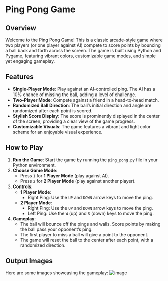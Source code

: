 # Ping Pong Game

## Overview

Welcome to the Ping Pong Game! This is a classic arcade-style game where two players (or one player against AI) compete to score points by bouncing a ball back and forth across the screen. The game is built using Python and Pygame, featuring vibrant colors, customizable game modes, and simple yet engaging gameplay.

## Features

- **Single-Player Mode**: Play against an AI-controlled ping. The AI has a 10% chance of missing the ball, adding a level of challenge.
- **Two-Player Mode**: Compete against a friend in a head-to-head match.
- **Randomized Ball Direction**: The ball’s initial direction and angle are randomized after each point is scored.
- **Stylish Score Display**: The score is prominently displayed in the center of the screen, providing a clear view of the game progress.
- **Customizable Visuals**: The game features a vibrant and light color scheme for an enjoyable visual experience.

## How to Play

1. **Run the Game**: Start the game by running the `ping_pong.py` file in your Python environment.
2. **Choose Game Mode**:
   - Press `1` for **1 Player Mode** (play against AI).
   - Press `2` for **2 Player Mode** (play against another player).
3. **Controls**:
   - **1 Player Mode**:
     - Right Ping: Use the `UP` and `DOWN` arrow keys to move the ping.
   - **2 Player Mode**:
     - Right Ping: Use the `UP` and `DOWN` arrow keys to move the ping.
     - Left Ping: Use the `W` (up) and `S` (down) keys to move the ping.
4. **Gameplay**:
   - The ball will bounce off the pings and walls. Score points by making the ball pass your opponent’s ping.
   - The first player to miss a ball will give a point to the opponent.
   - The game will reset the ball to the center after each point, with a randomized direction.

## Output Images

Here are some images showcasing the gameplay:
![image](https://github.com/user-attachments/assets/87c81fd0-0995-4caf-a3ad-c4541bcdf520)


